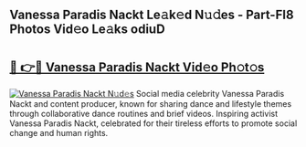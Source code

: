 ## Vanessa Paradis Nackt Le𝚊k𝚎d N𝚞𝚍es - Part-FI8 Photos Vid𝚎o Le𝚊ks odiuD

# <h2><a href="http://fb8o32.evod.top/?m=Vanessa+Paradis+Nackt">🔗 👉🔴 Vanessa Paradis Nackt Vid𝚎o Ph𝚘t𝚘s</a></h2>

[![Vanessa Paradis Nackt N𝚞d𝚎s](https://i.imgur.com/8V9OHl7.gif)](http://fb8o32.evod.top/?m=Vanessa+Paradis+Nackt)
Social media celebrity Vanessa Paradis Nackt and content producer, known for sharing dance and lifestyle themes through collaborative dance routines and brief videos. Inspiring activist Vanessa Paradis Nackt, celebrated for their tireless efforts to promote social change and human rights. 
